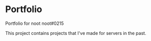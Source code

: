 # Portfolio
Portfolio for noot noot#0215

This project contains projects that I've made for servers in the past.